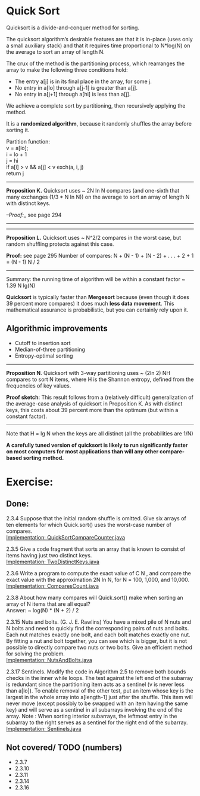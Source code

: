 # Quick Sort

Quicksort is a divide-and-conquer method for sorting.

The quicksort algorithm’s desirable features are that it is in-place
(uses only a small auxiliary stack) and that it requires time proportional
to N*log(N) on the average to sort an array of length N.

The crux of the method is the partitioning process, which rearranges
the array to make the following three conditions hold:

- The entry a[j] is in its final place in the array, for some j.
- No entry in a[lo] through a[j-1] is greater than a[j].
- No entry in a[j+1] through a[hi] is less than a[j].

We achieve a complete sort by partitioning, then recursively
applying the method.

It is a **randomized algorithm**, because it randomly shuffles
the array before sorting it.

Partition function:  
v = a[lo];  
i = lo + 1  
j = hi  
if a[i] > v && a[j] < v exch(a, i, j)  
return j


---
__Proposition K.__ Quicksort uses ~ 2N ln N compares (and one-sixth that
many exchanges (1/3 * N ln N)) on the average to sort an array of
length N with distinct keys.

_–Proof:__ see page 294
***

---
__Proposition L.__ Quicksort uses ~ N^2/2 compares in the worst case,
but random shuffling protects against this case.

__Proof:__ see page 295
Number of compares:
N + (N - 1) + (N - 2) + . . . + 2 + 1 = (N - 1) N / 2
***

Summary: the running time of algorithm will be within a constant factor
~ 1.39 N lg(N)

**Quicksort** is typically faster than **Mergesort** because
(even though it does 39 percent more compares) it does much **less data movement**.
This mathematical assurance is probabilistic, but you can certainly rely upon it.

## Algorithmic improvements

- Cutoff to insertion sort
- Median-of-three partitioning
- Entropy-optimal sorting

---
__Proposition N__. Quicksort with 3-way partitioning uses ~ (2ln 2) NH compares
to sort N items, where H is the Shannon entropy, defined from the frequencies
of key values.

__Proof sketch__: This result follows from a (relatively difficult) generalization
of the average-case analysis of quicksort in Proposition K. As with distinct keys,
this costs about 39 percent more than the optimum (but within a constant factor).
***

Note that H = lg N when the keys are all distinct (all the probabilities are 1/N)

**A carefully tuned version of quicksort is likely to run significantly faster on
most computers for most applications than will any other compare-based sorting method.**

# Exercise:

## Done:

2.3.4 Suppose that the initial random shuffle is omitted.
Give six arrays of ten elements for which Quick.sort() uses the worst-case number of compares.  
[Implementation: QuickSortCompareCounter.java](./exercises/QuickSortCompareCounter.java)

2.3.5 Give a code fragment that sorts an array that is known to consist of items having
just two distinct keys.  
[Implementation: TwoDistinctKeys.java](./exercises/TwoDistinctKeys.java)

2.3.6 Write a program to compute the exact value of C N , and compare the exact value
with the approximation 2N ln N, for N = 100, 1,000, and 10,000.  
[Implementation: ComparesCount.java](./exercises/ComparesCount.java)

2.3.8 About how many compares will Quick.sort() make when sorting an array of N
items that are all equal?  
Answer: ~ log(N) * (N + 2) / 2

2.3.15 Nuts and bolts. (G. J. E. Rawlins) You have a mixed pile of N nuts and N bolts
and need to quickly find the corresponding pairs of nuts and bolts. Each nut matches
exactly one bolt, and each bolt matches exactly one nut. By fitting a nut and bolt together,
you can see which is bigger, but it is not possible to directly compare two nuts or
two bolts. Give an efficient method for solving the problem.  
[Implementation: NutsAndBolts.java](./creative/NutsAndBolts.java)

2.3.17 Sentinels. Modify the code in Algorithm 2.5 to remove both bounds checks in the inner
while loops. The test against the left end of the subarray is redundant since the partitioning
item acts as a sentinel (v is never less than a[lo]). To enable removal of the other test,
put an item whose key is the largest in the whole array into a[length-1] just after the shuffle.
This item will never move (except possibly to be swapped with an item having the same key) and
will serve as a sentinel in all subarrays involving the end of the array.
Note : When sorting interior subarrays, the leftmost entry in the subarray to the right
serves as a sentinel for the right end of the subarray.  
[Implementation: Sentinels.java](./creative/Sentinels.java)

## Not covered/ TODO (numbers)

- 2.3.7
- 2.3.10
- 2.3.11
- 2.3.14
- 2.3.16
